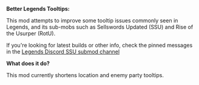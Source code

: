 **Better Legends Tooltips:**

This mod attempts to improve some tooltip issues commonly seen in Legends, and its sub-mobs such as Sellswords Updated (SSU) and Rise of the Usurper (RotU).

If you're looking for latest builds or other info, check the pinned messages in the [Legends Discord SSU submod channel](https://discord.com/channels/547043336465154049/1156535917276844083)

**What does it do?**

This mod currently shortens location and enemy party tooltips.

